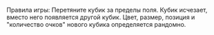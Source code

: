 Правила игры:
Перетяните кубик за пределы поля. Кубик исчезает, вместо него появляется другой кубик.
Цвет, размер, позиция и "количество очков" нового кубика определяется рандомно.
